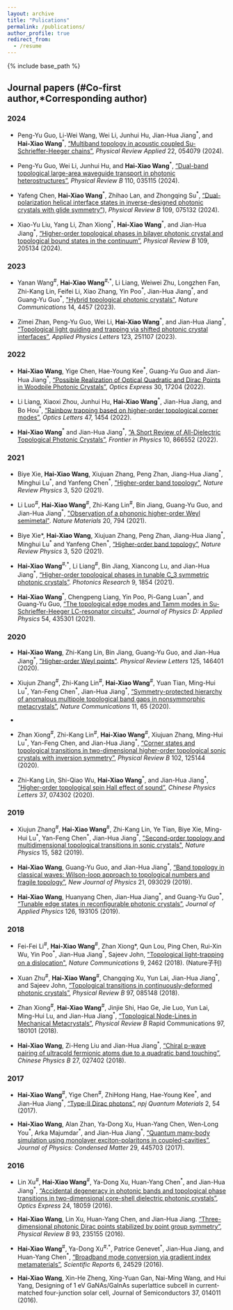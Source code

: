 ```yaml
---
layout: archive
title: "Pulications"
permalink: /publications/
author_profile: true
redirect_from:
  - /resume
---
```


{% include base_path %}

## Journal papers (\#Co-first author,\*Corresponding author)

### 2024
- Peng-Yu Guo, Li-Wei Wang, Wei Li, Junhui Hu, Jian-Hua Jiang<sup>\*</sup>, and **Hai-Xiao Wang**<sup>\*</sup>, [“Multiband topology in acoustic coupled Su-Schrieffer-Heeger chains”](https://www.doi.org/10.1103/PhysRevApplied.22.054079), *Physical Review Applied* 22, 054079 (2024).

- Peng-Yu Guo, Wei Li, Junhui Hu, and **Hai-Xiao Wang**<sup>\*</sup>, [“Dual-band topological large-area waveguide transport in photonic heterostructures”](https://www.doi.org/10.1103/PhysRevB.110.035115), *Physical Review B* 110, 035115 (2024).

- Yafeng Chen, **Hai-Xiao Wang**<sup>\*</sup>, Zhihao Lan, and Zhongqing Su<sup>\*</sup>, [“Dual-polarization helical interface states in inverse-designed photonic crystals with glide symmetry”](https://www.doi.org/10.1103/PhysRevB.109.075132)), *Physical Review B* 109, 075132 (2024).

- Xiao-Yu Liu, Yang Li, Zhan Xiong<sup>\*</sup>, **Hai-Xiao Wang**<sup>\*</sup>, and Jian-Hua Jiang<sup>\*</sup>, [“Higher-order topological phases in bilayer photonic crystal and topological bound states in the continuum”](https://www.doi.org/10.1103/PhysRevB.109.205137), *Physical Review B* 109, 205134 (2024).
    
### 2023

- Yanan Wang<sup>\#</sup>, **Hai-Xiao Wang**<sup>\#,\*</sup>, Li Liang, Weiwei Zhu, Longzhen Fan, Zhi-Kang Lin, Feifei Li, Xiao Zhang, Yin Poo<sup>\*</sup>, Jian-Hua Jiang<sup>\*</sup>, and Guang-Yu Guo<sup>\*</sup>, ["Hybrid topological photonic crystals"](https://www.doi.org/10.1038/s41467-023-40172-6), *Nature Communications* 14, 4457 (2023).

- Zimei Zhan, Peng-Yu Guo, Wei Li, **Hai-Xiao Wang**<sup>\*</sup>, and Jian-Hua Jiang<sup>\*</sup>, [“Topological light guiding and trapping via shifted photonic crystal interfaces”](https://www.doi.org/10.1063/5.0186703), *Applied Physics Letters* 123, 251107 (2023).

### 2022

- **Hai-Xiao Wang**, Yige Chen, Hae-Young Kee<sup>\*</sup>, Guang-Yu Guo and Jian-Hua Jiang<sup>\*</sup>, [“Possible Realization of Optical Quadratic and Dirac Points in Woodpile Photonic Crystals”](https://www.doi.org/10.1364/OE.456614), *Optics Express* 30, 17204 (2022).

- Li Liang, Xiaoxi Zhou, Junhui Hu, **Hai-Xiao Wang**<sup>\*</sup>, Jian-Hua Jiang, and Bo Hou<sup>\*</sup>, [“Rainbow trapping based on higher-order topological corner modes”](https://www.doi.org/10.1364/OL.451770), *Optics Letters* 47, 1454 (2022).

- **Hai-Xiao Wang**<sup>\*</sup> and Jian-Hua Jiang<sup>\*</sup>, [“A Short Review of All-Dielectric Topological Photonic Crystals”](https://www.doi.org/10.3389/fphy.2022.866552), *Frontier in Physics* 10, 866552 (2022).
  
### 2021

- Biye Xie, **Hai-Xiao Wang**, Xiujuan Zhang, Peng Zhan, Jiang-Hua Jiang<sup>\*</sup>, Minghui Lu<sup>\*</sup>, and Yanfeng Chen<sup>\*</sup>, ["Higher-order band topology"](https://www.doi.org/10.1038/s42254-021-00323-4), *Nature Review Physics* 3, 520 (2021).

- Li Luo<sup>\#</sup>, **Hai-Xiao Wang**<sup>\#</sup>, Zhi-Kang Lin<sup>\#</sup>, Bin Jiang, Guang-Yu Guo, and Jian-Hua Jiang<sup>\*</sup>, ["Observation of a phononic higher-order Weyl semimetal"](http://www.nature.com/articles/s41563-021-00985-6). *Nature Materials* 20, 794 (2021).
  
- Biye Xie*, **Hai-Xiao Wang**, Xiujuan Zhang, Peng Zhan, Jiang-Hua Jiang<sup>\*</sup>, Minghui Lu<sup>\*</sup> and Yanfeng Chen<sup>\*</sup>, [“Higher-order band topology”](https://doi.org/10.1038/s42254-021-00323-4), *Nature Review Physics* 3, 520 (2021).
  
- **Hai-Xiao Wang**<sup>\#,\*</sup>, Li Liang<sup>\#</sup>, Bin Jiang, Xiancong Lu, and Jian-Hua Jiang<sup>\*</sup>, [“Higher-order topological phases in tunable C_3 symmetric photonic crystals”](https://www.doi.org/10.1364/PRJ.433188). *Photonics Research* 9, 1854 (2021). 

- **Hai-Xiao Wang**<sup>\*</sup>, Chengpeng Liang, Yin Poo, Pi-Gang Luan<sup>\*</sup>, and Guang-Yu Guo, [“The topological edge modes and Tamm modes in Su-Schrieffer-Heeger LC-resonator circuits”](https://www.doi.org/10.1088/1361-6463/ac18ef), *Journal of Physics D: Applied Physics* 54, 435301 (2021).
  
### 2020

- **Hai-Xiao Wang**, Zhi-Kang Lin, Bin Jiang, Guang-Yu Guo, and Jian-Hua Jiang<sup>\*</sup>, ["Higher-order Weyl points"](https://link.aps.org/doi/10.1103/PhysRevLett.125.146401). *Physical Review Letters* 125, 146401 (2020).

- Xiujun Zhang<sup>\#</sup>, Zhi-Kang Lin<sup>\#</sup>, **Hai-Xiao Wang**<sup>\#</sup>, Yuan Tian, Ming-Hui Lu<sup>\*</sup>, Yan-Feng Chen<sup>\*</sup>, Jian-Hua Jiang<sup>\*</sup>, [“Symmetry-protected hierarchy of anomalous multipole topological band gaps in nonsymmorphic metacrystals”](https://www.doi.org/10.1038/s41467-019-13861-4), *Nature Communications* 11, 65 (2020).
- 
- Zhan Xiong<sup>\#</sup>, Zhi-Kang Lin<sup>\#</sup>, **Hai-Xiao Wang**<sup>\#</sup>, Xiujuan Zhang, Ming-Hui Lu<sup>\*</sup>, Yan-Feng Chen, and Jian-Hua Jiang<sup>\*</sup>, [“Corner states and topological transitions in two-dimensional higher-order topological sonic crystals with inversion symmetry”](https://www.doi.org/10.1103/PhysRevB.102.125144), *Physical Review B* 102, 125144 (2020).

- Zhi-Kang Lin, Shi-Qiao Wu, **Hai-Xiao Wang**<sup>\*</sup>, and Jian-Hua Jiang<sup>\*</sup>, [“Higher-order topological spin Hall effect of sound”](https://www.doi.org/10.1088/0256-307X/37/7/074302), *Chinese Physics Letters* 37, 074302 (2020).

### 2019

- Xiujun Zhang<sup>\#</sup>, **Hai-Xiao Wang**<sup>\#</sup>, Zhi-Kang Lin, Ye Tian, Biye Xie, Ming-Hui Lu<sup>\*</sup>, Yan-Feng Chen<sup>\*</sup>, Jian-Hua Jiang<sup>\*</sup>, ["Second-order topology and multidimensional topological transitions in sonic crystals"](https://doi.org/10.1038/s41567-019-0472-1), *Nature Physics* 15, 582 (2019).

-  **Hai-Xiao Wang**, Guang-Yu Guo, and Jian-Hua Jiang<sup>\*</sup>, [“Band topology in classical waves: Wilson-loop approach to topological numbers and fragile topology”](https://www.doi.org/10.1088/1367-2630/ab3f71), *New Journal of Physics* 21, 093029 (2019).

- **Hai-Xiao Wang**, Huanyang Chen, Jian-Hua Jiang<sup>\*</sup>, and Guang-Yu Guo<sup>\*</sup>, [“Tunable edge states in reconfigurable photonic crystals”](https://www.doi.org/10.1063/1.5124893), *Journal of Applied Physics* 126, 193105 (2019).
  
### 2018 

- Fei-Fei Li<sup>\#</sup>, **Hai-Xiao Wang**<sup>\#</sup>, Zhan Xiong*, Qun Lou, Ping Chen, Rui-Xin Wu, Yin Poo<sup>\*</sup>, Jian-Hua Jiang<sup>\*</sup>, Sajeev John, ["Topological light-trapping on a dislocation"](https://www.doi.org/10.1038/s41467-018-04861-x), *Nature Communications* 9, 2462 (2018). (Nature子刊)

- Xuan Zhu<sup>\#</sup>, **Hai-Xiao Wang**<sup>\#</sup>, Changqing Xu, Yun Lai, Jian-Hua Jiang<sup>\*</sup>, and Sajeev John, [“Topological transitions in continuously-deformed photonic crystals”](https://www.doi.org/10.1103/physrevb.97.085148), *Physical Review B* 97, 085148 (2018).
  
- Zhan Xiong<sup>\#</sup>, **Hai-Xiao Wang**<sup>\#</sup>, Jinjie Shi, Hao Ge, Jie Luo, Yun Lai, Ming-Hui Lu, and Jian-Hua Jiang<sup>\*</sup>, [“Topological Node-Lines in Mechanical Metacrystals”](https://www.doi.org/10.1103/physrevb.97.085148), *Physical Review B* Rapid Communications 97, 180101 (2018).

- **Hai-Xiao Wang**, Zi-Heng Liu and Jian-Hua Jiang<sup>\*</sup>, [“Chiral p-wave pairing of ultracold fermionic atoms due to a quadratic band touching”](https://cpb.iphy.ac.cn/article/2018/1924/cpb_27_2_027402.html#close), *Chinese Physics B* 27, 027402 (2018).
  
### 2017 

- **Hai-Xiao Wang**<sup>\#</sup>, Yige Chen<sup>\#</sup>, ZhiHong Hang, Hae-Young Kee<sup>\*</sup>, and Jian-Hua Jiang<sup>\*</sup>, [“Type-II Dirac photons”](https://www.doi.org/10.1038/s41535-017-0058-z), *npj Quantum Materials* 2, 54 (2017).

- **Hai-Xiao Wang**, Alan Zhan, Ya-Dong Xu, Huan-Yang Chen, Wen-Long You<sup>\*</sup>, Arka Majumdar<sup>\*</sup>, and Jian-Hua Jiang<sup>\*</sup>, [“Quantum many-body simulation using monolayer exciton-polaritons in coupled-cavities”](https://www.doi.org/10.1088/1361-648X/aa8933), *Journal of Physics: Condensed Matter* 29, 445703 (2017).
  
### 2016 

- Lin Xu<sup>\#</sup>, **Hai-Xiao Wang**<sup>\#</sup>, Ya-Dong Xu, Huan-Yang Chen<sup>\*</sup>, and Jian-Hua Jiang<sup>\*</sup>, [“Accidental degeneracy in photonic bands and topological phase transitions in two-dimensional core-shell dielectric photonic crystals”](https://www.doi.org/10.1364/OE.24.018059), *Optics Express* 24, 18059 (2016). 

- **Hai-Xiao Wang**, Lin Xu, Huan-Yang Chen, and Jian-Hua Jiang. [“Three-dimensional photonic Dirac points stabilized by point group symmetry”](https://www.doi.org/10.1103/PhysRevB.93.235155), *Physical Review B* 93, 235155 (2016).

- **Hai-Xiao Wang**<sup>\#</sup>, Ya-Dong Xu<sup>\#,\*</sup>, Patrice Genevet<sup>\*</sup>, Jian-Hua Jiang, and Huan-Yang Chen<sup>\*</sup>, [“Broadband mode conversion via gradient index metamaterials”](https://www.doi.org/10.1038/srep24529), *Scientific Reports* 6, 24529 (2016).

- **Hai-Xiao Wang**, Xin-He Zheng, Xing-Yuan Gan, Nai-Ming Wang, and Hui Yang, Designing of 1 eV GaNAs/GaInAs superlattice subcell in current-matched four-junction solar cell, Journal of Semiconductors 37, 014011 (2016).
